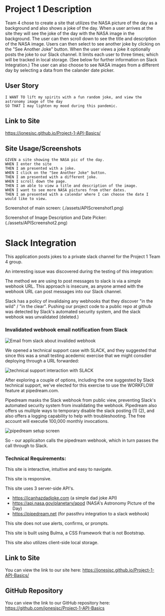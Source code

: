 
# Project 1 Description

Team 4 chose to create a site that utilizes the NASA picture of the day as a background and also shows a joke of the day. When a user arrives at the site they will see the joke of the day with the NASA image in the background. The user can then scroll down to see the title and description of the NASA image. Users can then select to see another joke by clicking on the "See Another Joke" button.  When the user views a joke it optionally posts the joke to our Slack channel. It limits each user to three times; which will be tracked in local storage. (See below for further information on Slack Integration.) The user can also choose to see NASA images from a different day by selecting a data from the calander date picker.

## User Story

```AS A user
I WANT TO lift my spirits with a fun random joke, and view the astronomy image of the day
SO THAT I may lighten my mood during this pandemic.
```
## Link to Site
https://jonesjsc.github.io/Project-1-API-Basics/

## Site Usage/Screenshots

```
GIVEN a site showing the NASA pic of the day.
WHEN I enter the site 
THEN I am presented with a joke.
WHEN I click on the "See Another Joke" button.
THEN I am presented with a different joke.
WHEN I scroll down the page.
THEN I am able to view a title and description of the image.
WHEN I want to see more NASA pictures from other dates.
THEN I am presented with a calendar where I can choose the date I would like to view.
```
Screenshot of main screen: (./assets/APIScreenshot1.png)

Screenshot of Image Description and Date Picker: (./assets/APIScreenshot2.png)

# Slack Integration
This application posts jokes to a private slack channel for the Project 1 Team 4 group.

An interesting issue was discovered during the testing of this integration:

The method we are using to post messages to slack is via a simple webhook URL.  This approach is insecure, as anyone armed with the webhook URL can post messages into our Slack channel.

Slack has a policy of invalidaing any webhooks that they discover "in the wild" / "in the clear".   Pushing our project code to a public repo at github was detected by Slack's automated security system, and the slack webhook was unvalidated (deleted.)

### Invalidated webhook email notification from Slack

![Email from slack about invalided webhook](./assets/img/screen01.png)

We opened a technical support case with SLACK, and they suggested that since this was a small testing acedemic exercise that we might consdier deploying through a URL forwarded:

![technical support interaction with SLACK](./assets/img/screen02.png)

After exploring a couple of options, including the one suggested by Slack technical support, we've elected for this exercise to use the WORKFLOW feature at pipedream.com.

Pipedream masks the Slack webhook from public view, preventing Slack's automated security system from invalidating the webhook.  Pipedream also offers us mulitple ways to temporary disable the slack posting (1) (2), and also offers a logging capability to help with troubleshooting.  The free account will executie 100,000 monthly invocations.

![pipedream setup screen](./assets/img/screen03.png)

So - our applicaiton calls the pipedream webhook, which in turn passes the call through to Slack.

### Technical Requirements: 

This site is interactive, intuitive and easy to navigate.

This site is responsive.

This site uses 3 server-side API's.
* https://icanhazdadjoke.com (a simple dad joke API)
* https://api.nasa.gov/planetary/apod (NASA's Astronomy Picture of the Day)
* https://pipedream.net (for passthru integration to a slack webhook)

This site does not use alerts, confirms, or prompts.

This site is built using Bulma, a CSS Framework that is not Bootstrap.

This site also utilizes client-side local storage.

## Link to Site

You can view the link to our site here:
https://jonesjsc.github.io/Project-1-API-Basics/

## GitHub Repository

You can view the link to our GitHub repository here: 
https://github.com/jonesjsc/Project-1-API-Basics